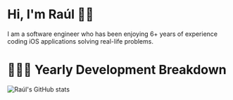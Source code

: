 # Hi, I'm Raúl 👋🏻

I am a software engineer who has been enjoying 6+ years of experience coding iOS applications solving real-life problems.

# 👨🏻‍💻 Yearly Development Breakdown
![Raúl's GitHub stats](https://github-readme-stats.vercel.app/api?username=rpairo&show_icons=true&count_private=true&hide=stars)
